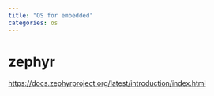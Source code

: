 ```yaml
---
title: "OS for embedded"
categories: os
---
```


zephyr  
==  
https://docs.zephyrproject.org/latest/introduction/index.html  
